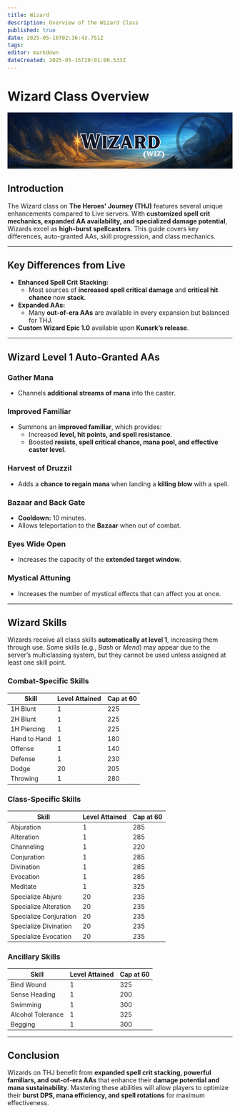 ```yaml
---
title: Wizard
description: Overview of the Wizard Class
published: true
date: 2025-05-16T02:36:43.751Z
tags: 
editor: markdown
dateCreated: 2025-05-15T19:01:00.533Z
---
```


# Wizard Class Overview

![](/wizardpage.png)

## Introduction

The Wizard class on **The Heroes' Journey (THJ)** features several unique enhancements compared to Live servers. With **customized spell crit mechanics, expanded AA availability, and specialized damage potential**, Wizards excel as **high-burst spellcasters**. This guide covers key differences, auto-granted AAs, skill progression, and class mechanics.

---

## Key Differences from Live

-   **Enhanced Spell Crit Stacking:**
    -   Most sources of **increased spell critical damage** and **critical hit chance** now **stack**.
-   **Expanded AAs:**
    -   Many **out-of-era AAs** are available in every expansion but balanced for THJ.
-   **Custom Wizard Epic 1.0** available upon **Kunark’s release**.

---

## Wizard Level 1 Auto-Granted AAs

### Gather Mana

-   Channels **additional streams of mana** into the caster.

### Improved Familiar

-   Summons an **improved familiar**, which provides:
    -   Increased **level, hit points, and spell resistance**.
    -   Boosted **resists, spell critical chance, mana pool, and effective caster level**.

### Harvest of Druzzil

-   Adds a **chance to regain mana** when landing a **killing blow** with a spell.

### Bazaar and Back Gate

-   **Cooldown:** 10 minutes.
-   Allows teleportation to the **Bazaar** when out of combat.

### Eyes Wide Open

-   Increases the capacity of the **extended target window**.

### Mystical Attuning

-   Increases the number of mystical effects that can affect you at once.

---

## Wizard Skills

Wizards receive all class skills **automatically at level 1**, increasing them through use. Some skills (e.g., *Bash* or *Mend*) may appear due to the server’s multiclassing system, but they cannot be used unless assigned at least one skill point.

### Combat-Specific Skills

| Skill | Level Attained | Cap at 60 |
| --- | --- | --- |
| 1H Blunt | 1   | 225 |
| 2H Blunt | 1   | 225 |
| 1H Piercing | 1   | 225 |
| Hand to Hand | 1   | 180 |
| Offense | 1   | 140 |
| Defense | 1   | 230 |
| Dodge | 20  | 205 |
| Throwing | 1   | 280 |

### Class-Specific Skills

| Skill | Level Attained | Cap at 60 |
| --- | --- | --- |
| Abjuration | 1   | 285 |
| Alteration | 1   | 285 |
| Channeling | 1   | 220 |
| Conjuration | 1   | 285 |
| Divination | 1   | 285 |
| Evocation | 1   | 285 |
| Meditate | 1   | 325 |
| Specialize Abjure | 20  | 235 |
| Specialize Alteration | 20  | 235 |
| Specialize Conjuration | 20  | 235 |
| Specialize Divination | 20  | 235 |
| Specialize Evocation | 20  | 235 |

### Ancillary Skills

| Skill | Level Attained | Cap at 60 |
| --- | --- | --- |
| Bind Wound | 1   | 325 |
| Sense Heading | 1   | 200 |
| Swimming | 1   | 300 |
| Alcohol Tolerance | 1   | 325 |
| Begging | 1   | 300 |

---

## Conclusion

Wizards on THJ benefit from **expanded spell crit stacking, powerful familiars, and out-of-era AAs** that enhance their **damage potential and mana sustainability**. Mastering these abilities will allow players to optimize their **burst DPS, mana efficiency, and spell rotations** for maximum effectiveness.